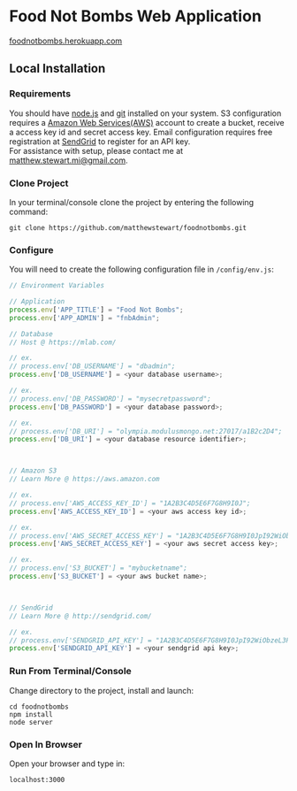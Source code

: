 # Food Not Bombs Web Application
[foodnotbombs.herokuapp.com](http://foodnotbombs.herokuapp.com/)
## Local Installation

### Requirements
You should have [node.js](https://nodejs.org) and [git](https://git-scm.com/) installed on your system.
S3 configuration requires a [Amazon Web Services(AWS)](https://aws.amazon.com) account to create a bucket, receive a access key id and secret access key.
Email configuration requires free registration at [SendGrid](http://sendgrid.com/) to register for an API key.   
For assistance with setup, please contact me at matthew.stewart.mi@gmail.com.

### Clone Project
In your terminal/console clone the project by entering the following command:
```
git clone https://github.com/matthewstewart/foodnotbombs.git
```


### Configure
You will need to create the following configuration file in `/config/env.js`:
```js
// Environment Variables

// Application
process.env['APP_TITLE'] = "Food Not Bombs";
process.env['APP_ADMIN'] = "fnbAdmin";

// Database
// Host @ https://mlab.com/

// ex.
// process.env['DB_USERNAME'] = "dbadmin";
process.env['DB_USERNAME'] = <your database username>;

// ex.
// process.env['DB_PASSWORD'] = "mysecretpassword";
process.env['DB_PASSWORD'] = <your database password>;

// ex.
// process.env['DB_URI'] = "olympia.modulusmongo.net:27017/a1B2c2D4";
process.env['DB_URI'] = <your database resource identifier>;



// Amazon S3
// Learn More @ https://aws.amazon.com

// ex.
// process.env['AWS_ACCESS_KEY_ID'] = "1A2B3C4D5E6F7G8H9I0J";
process.env['AWS_ACCESS_KEY_ID'] = <your aws access key id>;

// ex.
// process.env['AWS_SECRET_ACCESS_KEY'] = "1A2B3C4D5E6F7G8H9I0JpI92WiObzeL3PtuBpMsu";
process.env['AWS_SECRET_ACCESS_KEY'] = <your aws secret access key>;

// ex.
// process.env['S3_BUCKET'] = "mybucketname";
process.env['S3_BUCKET'] = <your aws bucket name>;



// SendGrid
// Learn More @ http://sendgrid.com/

// ex.
// process.env['SENDGRID_API_KEY'] = "1A2B3C4D5E6F7G8H9I0JpI92WiObzeL3PtuBpMsuAtIAtIJsv8ADzycbwBOrHOTeTbaIg";
process.env['SENDGRID_API_KEY'] = <your sendgrid api key>;
```

### Run From Terminal/Console
Change directory to the project, install and launch:
```
cd foodnotbombs
npm install
node server
```

### Open In Browser
Open your browser and type in:
```
localhost:3000
```



